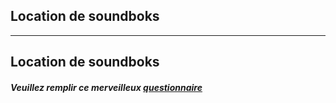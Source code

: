 ## Location de soundboks

---

## Location de soundboks

##### Veuillez remplir ce merveilleux [questionnaire](https://tally.so/r/3XevzO)

